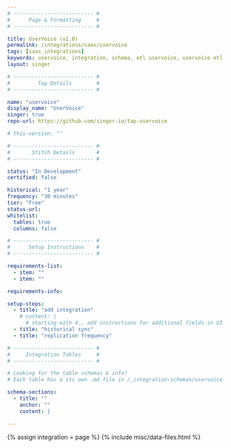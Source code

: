 ```yaml
---
# -------------------------- #
#      Page & Formatting     #
# -------------------------- #

title: UserVoice (v1.0)
permalink: /integrations/saas/uservoice
tags: [saas_integrations]
keywords: uservoice, integration, schema, etl uservoice, uservoice etl, uservoice schema
layout: singer

# -------------------------- #
#         Tap Details        #
# -------------------------- #

name: "uservoice"
display_name: "UserVoice"
singer: true 
repo-url: https://github.com/singer-io/tap-uservoice

# this-version: ""

# -------------------------- #
#       Stitch Details       #
# -------------------------- #

status: "In Development"
certified: false

historical: "1 year"
frequency: "30 minutes"
tier: "Free"
status-url: 
whitelist:
  tables: true
  columns: false

# -------------------------- #
#      Setup Instructions    #
# -------------------------- #

requirements-list:
  - item: ""
  - item: ""

requirements-info:

setup-steps:
  - title: "add integration"
    # content: |
      # starting with 4., add instructions for additional fields in UI
  - title: "historical sync"
  - title: "replication frequency"

# -------------------------- #
#     Integration Tables     #
# -------------------------- #

# Looking for the table schemas & info?
# Each table has a its own .md file in /_integration-schemas/uservoice

schema-sections:
  - title: ""
    anchor: ""
    content: |

---
```

{% assign integration = page %}
{% include misc/data-files.html %}